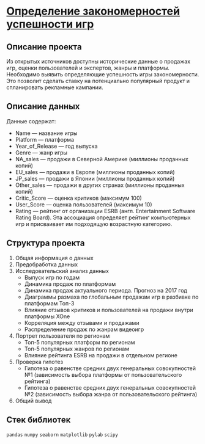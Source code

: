 # [Определение закономерностей успешности игр](https://github.com/borisenko-ru/practicum_ds_data/blob/main/05_Games_project/05_Games_project.ipynb)

## Описание проекта

Из открытых источников доступны исторические данные о продажах игр, оценки пользователей и экспертов, жанры и платформы. Необходимо выявить определяющие успешность игры закономерности. Это позволит сделать ставку на потенциально популярный продукт и спланировать рекламные кампании.

## Описание данных

Данные содержат:
  - Name — название игры
  - Platform — платформа
  - Year_of_Release — год выпуска
  - Genre — жанр игры
  - NA_sales — продажи в Северной Америке (миллионы проданных копий)
  - EU_sales — продажи в Европе (миллионы проданных копий)
  - JP_sales — продажи в Японии (миллионы проданных копий)
  - Other_sales — продажи в других странах (миллионы проданных копий)
  - Critic_Score — оценка критиков (максимум 100)
  - User_Score — оценка пользователей (максимум 10)
  - Rating — рейтинг от организации ESRB (англ. Entertainment Software Rating Board). Эта ассоциация определяет рейтинг компьютерных игр и присваивает им подходящую возрастную категорию.

## Структура проекта

1. Общая информация о данных
2. Предобработка данных
3. Исследовательский анализ данных
    - Выпуск игр по годам
    - Динамика продаж по платформам
    - Динамика продаж актуального периода. Прогноз на 2017 год
    - Диаграммы размаха по глобальным продажам игр в разбивке по платформам Топ-3
    - Влияние отзывов критиков и пользователей на продажи внутри платформы XOne
    - Корреляция между отзывами и продажами
    - Распределение продаж по жанрам видеоигр
4. Портрет пользователя по регионам
    - Топ-5 популярных платформ по регионам
    - Топ-5 популярных жанров по регионам
    - Влияние рейтинга ESRB на продажи в отдельном регионе
5. Проверка гипотез
    - Гипотеза о равенстве средних двух генеральных совокупностей №1 (зависимость выбора платформы от пользовательского рейтинга)
    - Гипотеза о равенстве средних двух генеральных совокупностей №2 (зависимость выбора жанра от пользовательского рейтинга)
6. Общий вывод

## Стек библиотек
`pandas` `numpy` `seaborn` `matplotlib` `pylab` `scipy`
